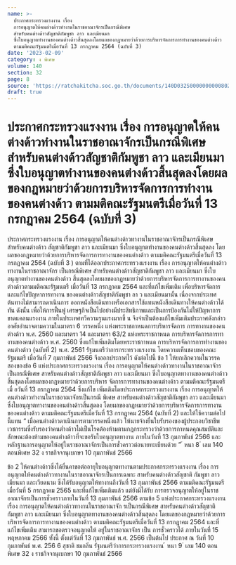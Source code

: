 ```yaml
---
name: >-
  ประกาศกระทรวงแรงงาน เรื่อง
  การอนุญาตให้คนต่างด้าวทำงานในราชอาณาจักรเป็นกรณีพิเศษ
  สำหรับคนต่างด้าวสัญชาติกัมพูชา ลาว และเมียนมา
  ซึ่งใบอนุญาตทำงานของคนต่างด้าวสิ้นสุดลงโดยผลของกฎหมายว่าด้วยการบริหารจัดการการทำงานของคนต่างด้าว
  ตามมติคณะรัฐมนตรีเมื่อวันที่ 13 กรกฎาคม 2564 (ฉบับที่ 3)
date: '2023-02-09'
category: ง พิเศษ
volume: 140
section: 32
page: 8
source: 'https://ratchakitcha.soc.go.th/documents/140D032S0000000000802.pdf'
draft: true
---
```


# ประกาศกระทรวงแรงงาน เรื่อง การอนุญาตให้คนต่างด้าวทำงานในราชอาณาจักรเป็นกรณีพิเศษ สำหรับคนต่างด้าวสัญชาติกัมพูชา ลาว และเมียนมา ซึ่งใบอนุญาตทำงานของคนต่างด้าวสิ้นสุดลงโดยผลของกฎหมายว่าด้วยการบริหารจัดการการทำงานของคนต่างด้าว ตามมติคณะรัฐมนตรีเมื่อวันที่ 13 กรกฎาคม 2564 (ฉบับที่ 3)

ประกาศกระทรวงแรงงาน เรื่อง การอนุญาตให้คนต่างด้าวทางานในราชอาณาจักรเป็นกรณีพิเศษ สำหรับคนต่างด้าว สัญชาติกัมพูชา ลาว และเมียนมา ซึ่งใบอนุญาตทำงานของคนต่างด้าวสิ้นสุดลง โดยผลของกฎหมายว่าด้วยการบริหารจัดการการทางานของคนต่างด้าว ตามมติคณะรัฐมนตรีเมื่อวันที่ 13 กรกฎาคม 2564 (ฉบับที่ 3 ) ตามที่ได้ออกประกาศกระทรวงแรงงาน เรื่อง การอนุญาตให้คนต่างด้าวทางานในราชอาณาจักร เป็นกรณีพิเศษ สำหรับคนต่างด้าวสัญชาติกัมพูชา ลาว และเมียนมา ซึ่งใบอนุญาตทำงานของคนต่างด้าว สิ้นสุดลงโดยผลของกฎหมายว่าด้วยการบริหารจัดการการทางานของคนต่างด้าวตามมติคณะรัฐมนตรี เมื่อวันที่ 13 กรกฎาคม 2564 และที่แก้ไขเพิ่มเติม เพื่อบริหารจัดการและแก้ไขปัญหาการทางาน ของคนต่างด้าวสัญชาติกัมพูชา ลา ว และเมียนมานั้น เนื่องจากประเทศต้นทางไม่สามารถดาเนินการ ออกหนังสือเดินทางหรือเอกสารใช้แทนหนังสือเดินทางให้คนต่างด้าวได้ทัน ดังนั้น เพื่อให้การฟื้นฟู เศรษฐกิจเป็นไปอย่างมีประสิทธิภาพและเป็นการป้องกันไม่ให้ปัญหาการขาดแคลนแรงงาน ภายในประเทศทวีความรุนแรงมากขึ้ น จึงจำเป็นต้องแก้ไขเพิ่มเติมประกาศดังกล่าว อาศัยอำนาจตามความในมาตรา 6 วรรคหนึ่ง แห่งพระราชกาหนดการบริหารจัดการ การทางานของคนต่างด้าว พ.ศ. 2560 และมาตรา 14 และมาตรา 63/2 แห่งพระราชกาหนด การบริหารจัดการการทางานของคนต่างด้าว พ.ศ. 2560 ซึ่งแก้ไขเพิ่มเติมโดยพระราชกาหนด การบริหารจัดการการทำงานของคนต่างด้าว (ฉบับที่ 2) พ.ศ. 2561 รัฐมนตรีว่าการกระทรวงแรงงาน โดยความเห็นชอบของคณะรัฐมนตรี เมื่อวันที่ 7 กุมภาพันธ์ 2566 จึงออกประกาศไว้ ดังต่อไปนี้ ข้อ 1 ให้ยกเลิกความในวรรคสองของข้อ 6 แห่งประกาศกระทรวงแรงงาน เรื่อง การอนุญาตให้คนต่างด้าวทางานในราชอาณาจักรเป็นกรณีพิเศษ สาหรับคนต่างด้าวสัญชาติกัมพูชา ลาว และเมียนมา ซึ่งใบอนุญาตทางานของคนต่างด้าวสิ้นสุดลงโดยผลของกฎหมายว่าด้วยการบริหาร จัดการการทางานของคนต่างด้าว ตามมติคณะรัฐมนตรีเมื่ อวันที่ 13 กรกฎาคม 2564 ซึ่งแก้ไข เพิ่มเติมโดยประกาศกระทรวงแรงงาน เรื่อง การอนุญาตให้คนต่างด้าวทำงานในราชอาณาจักรเป็นกรณี พิเศษ สาหรับคนต่างด้าวสัญชาติกัมพูชา ลาว และเมียนมา ซึ่งใบอนุญาตทางานของคนต่างด้าวสิ้นสุดลง โดยผลของกฎหมายว่าด้วยการบริหารจัดการการทางานของคนต่างด้าว ตามมติคณะรัฐมนตรีเมื่อวันที่ 13 กรกฎาคม 2564 (ฉบับที่ 2) และให้ใช้ความต่อไปนี้แทน “ เมื่อคนต่างด้าวดาเนินการตามวรรคหนึ่งแล้ว ให้นายจ้างยื่นใบรับรองของผู้ประกอบวิชาชีพ เวชกรรมซึ่งรับรองว่าคนต่ำงด้าวไม่เป็นโรคต้องห้ามตามกฎกระทรวงว่าด้วยการกาหนดคุณสมบัติและ ลักษณะต้องห้ามของคนต่างด้าวที่จะขอรับใบอนุญาตทางาน ภายในวันที่ 13 กุมภาพันธ์ 2566 และหลักฐานการอนุญาตให้อยู่ในราชอาณาจักรเป็นการชั่วคราวต่อนายทะเบียนด้วย ” ้ หนา 8 ่ เลม 140 ตอนพิเศษ 32 ง ราชกิจจานุเบกษา 10 กุมภาพันธ์ 2566

ข้อ 2 ให้คนต่างด้าวซึ่งได้ยื่นคาขอต่ออายุใบอนุญาตทางานตามประกาศกระทรวงแรงงาน เรื่อง การอนุญาตให้คนต่างด้าวทางานในราชอาณาจักรเป็นการเฉพาะ สาหรับคนต่างด้าวสัญชาติ กัมพูชา ลาว เมียนมา และเวียดนาม ซึ่งได้รับอนุญาตให้ทางานถึงวันที่ 13 กุมภาพันธ์ 2566 ตามมติคณะรัฐมนตรีเมื่อวันที่ 5 กรกฎาคม 2565 และที่แก้ไขเพิ่มเติมแล้ว แต่ยังมิได้รับ การตรวจอนุญาตให้อยู่ในราชอาณาจักรเป็นการชั่วคราวภายในวันที่ 13 กุมภาพันธ์ 2566 ตามข้อ 5 แห่งประกาศกระทรวงแรงงาน เรื่อง การอนุญาตให้คนต่างด้าวทางานในราชอาณาจัก รเป็นกรณีพิเศษ สาหรับคนต่างด้าวสัญชาติกัมพูชา ลาว และเมียนมา ซึ่งใบอนุญาตทางานของคนต่างด้าวสิ้นสุดลง โดยผลของกฎหมายว่าด้วยการบริหารจัดการการทางานของคนต่างด้าว ตามมติคณะรัฐมนตรีเมื่อวันที่ 13 กรกฎาคม 2564 และที่แก้ไขเพิ่มเติม สามารถขอตรวจอนุญาตให้ อยู่ในราชอาณาจักร เป็น การชั่วคราวได้ ภายในวันที่ 15 พฤษภาคม 2566 ทั้งนี้ ตั้งแต่วันที่ 13 กุมภาพันธ์ พ.ศ. 2566 เป็นต้นไป ประกาศ ณ วันที่ 10 กุมภาพันธ์ พ.ศ. 256 6 สุชาติ ชมกลิ่น รัฐมนตรีว่าการกระทรวงแรงงาน ้ หนา 9 ่ เลม 140 ตอนพิเศษ 32 ง ราชกิจจานุเบกษา 10 กุมภาพันธ์ 2566

